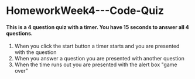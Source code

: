 # HomeworkWeek4---Code-Quiz
#### This is a 4 question quiz with a timer. You have 15 seconds to answer all 4 questions.
1. When you click the start button a timer starts and you are presented with the question
2. When you answer a question you are presented with another question
3. When the time runs out you are presented with the alert box "game over"
